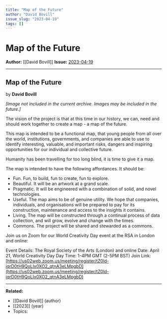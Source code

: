 ```yaml
---
title: "Map of the Future"
author: "David Bovill"
issue_slug: "2023-04-19"
tags: []
---
```


# Map of the Future

**Author:** [[David Bovill]]
**Issue:** [2023-04-19](https://plex.collectivesensecommons.org/2023-04-19/)

---

## Map of the Future
by **David Bovill**

*[Image not included in the current archive. Images may be included in the future.]*

The vision of the project is that at this time in our history, we can, need and should work together to create a map - a map of the future.

This map is intended to be a functional map, that young people from all over the world, institutions, governments, and companies are able to use to identify interesting, valuable, and important risks, dangers and inspiring opportunities for our individual and collective future.

Humanity has been travelling for too long blind, it is time to give it a map.

The map is intended to have the following affordances. It should be:

- Fun. Fun, to build, fun to create, fun to explore.
- Beautiful. It will be an artwork at a grand scale.
- Pragmatic. It will be engineered with a combination of solid, and novel technologies.
- Useful. The map aims to be of genuine utility. We hope that companies, individuals, and organisations will be prepared to pay for its construction, maintenance and access to the insights it contains.
- Living. The map will be constructed through a continual process of data collection, and will grow, evolve and change with the times.
- Commons. The project will be shared and stewarded as a commons.

Join us on Zoom for our World Creativity Day event at the RSA in London and online:

Event Details: The Royal Society of the Arts (London) and online
Date: April 21, World Creativity Day
Day Time: 1-4PM GMT (2-5PM BST)
Join Link: [https://us02web.zoom.us/meeting/register/tZ0ld-iqrD0tH9QoLIx0XO2_qtnA3eLMpgbD](https://us02web.zoom.us/meeting/register/tZ0ld-iqrD0tH9QoLIx0XO2_qtnA3eLMpgbD)

---

**Related:**
- [[David Bovill]] (author)
- [[2023]] (year)
- Topics: 

